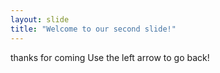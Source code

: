 ```yaml
---
layout: slide
title: "Welcome to our second slide!"
---
```

thanks for coming
Use the left arrow to go back!
